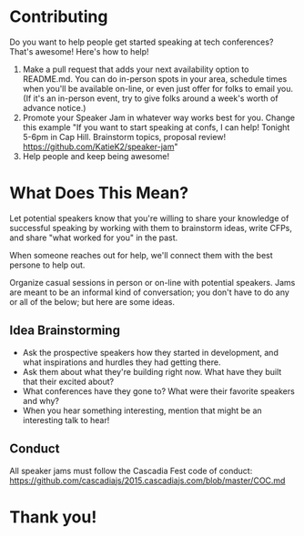 # Contributing

Do you want to help people get started speaking at tech conferences? That's awesome! Here's how to help!

1. Make a pull request that adds your next availability option to README.md. You can do in-person spots in your area, schedule times when you'll be available on-line, or even just offer for folks to email you. (If it's an in-person event, try to give folks around a week's worth of advance notice.)
1. Promote your Speaker Jam in whatever way works best for you. Change this example "If you want to start speaking at confs, I can help! Tonight 5-6pm in Cap Hill. Brainstorm topics, proposal review! https://github.com/KatieK2/speaker-jam"
1. Help people and keep being awesome!

# What Does This Mean?

Let potential speakers know that you're willing to share your knowledge of successful speaking by working with them to brainstorm ideas, write CFPs, and share "what worked for you" in the past. 

When someone reaches out for help, we'll connect them with the best persone to help out.

Organize casual sessions in person or on-line with potential speakers. Jams are meant to be an informal kind of conversation; you don't have to do any or all of the below; but here are some ideas. 

## Idea Brainstorming

* Ask the prospective speakers how they started in development, and what inspirations and hurdles they had getting there.
* Ask them about what they're building right now. What have they built that their excited about?
* What conferences have they gone to? What were their favorite speakers and why?
* When you hear something interesting, mention that might be an interesting talk to hear!

## Conduct

All speaker jams must follow the Cascadia Fest code of conduct: https://github.com/cascadiajs/2015.cascadiajs.com/blob/master/COC.md

# Thank you!
